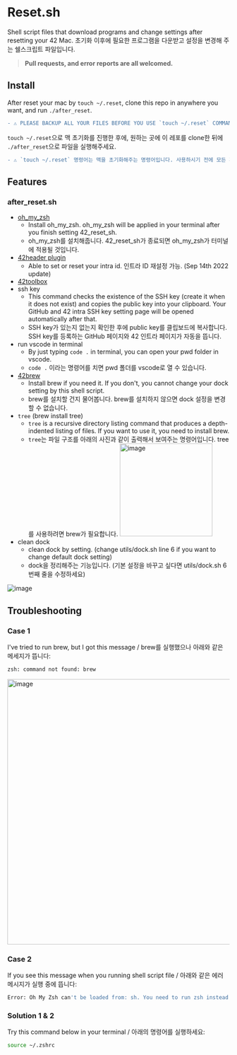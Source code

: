 # Reset.sh

Shell script files that download programs and change settings after resetting your 42 Mac.
초기화 이후에 필요한 프로그램을 다운받고 설정을 변경해 주는 쉘스크립트 파일입니다.

> ****Pull requests, and error reports are all welcomed.****

## Install

After reset your mac by `touch ~/.reset`, clone this repo in anywhere you want, and run `./after_reset`.  

```diff
- ⚠️ PLEASE BACKUP ALL YOUR FILES BEFORE YOU USE `touch ~/.reset` COMMAND ⚠️
```

`touch ~/.reset`으로 맥 초기화를 진행한 후에, 원하는 곳에 이 레포를 clone한 뒤에 `./after_reset`으로 파일을 실행해주세요.

```diff
- ⚠️ `touch ~/.reset` 명령어는 맥을 초기화해주는 명령어입니다. 사용하시기 전에 모든 파일을 백업해두고 사용하세요! ⚠️
```

## Features

### after_reset.sh

- [oh_my_zsh](https://ohmyz.sh/)
  - Install oh_my_zsh. oh_my_zsh will be applied in your terminal after you finish setting 42_reset_sh.
  - oh_my_zsh를 설치해줍니다. 42_reset_sh가 종료되면 oh_my_zsh가 터미널에 적용될 것입니다.
- [42header plugin](https://github.com/42Paris/42header)
    <!-- - After installation, it will ask your intra ID and set the header user name and mail by the input. -->
    <!-- - 플러그인 설치가 완료되면 인트라 ID를 입력받고 자동으로 헤더 이름과 메일을 설정해줍니다. -->
    - Able to set or reset your intra id. 인트라 ID 재설정 가능. (Sep 14th 2022 update)
- [42toolbox](https://github.com/alexandregv/42toolbox)
- ssh key
  - This command checks the existence of the SSH key (create it when it does not exist) and copies the public key into your clipboard. Your GitHub and 42 intra SSH key setting page will be opened automatically after that.
  - SSH key가 있는지 없는지 확인한 후에 public key를 클립보드에 복사합니다. SSH key를 등록하는 GitHub 페이지와 42 인트라 페이지가 자동을 뜹니다.
- run vscode in terminal
  - By just typing `code .` in terminal, you can open your pwd folder in vscode.
  - `code .` 이라는 명령어를 치면 pwd 폴더를 vscode로 열 수 있습니다.
- [42brew](https://github.com/Homebrew/brew)
  - Install brew if you need it. If you don't, you cannot change your dock setting by this shell script.
  - brew를 설치할 건지 물어봅니다. brew를 설치하지 않으면 dock 설정을 변경할 수 없습니다.
- `tree` (brew install tree)
  - `tree` is a recursive directory listing command that produces a depth-indented listing of files. If you want to use it, you need to install brew.
  - `tree`는 파일 구조를 아래의 사진과 같이 출력해서 보여주는 명령어입니다. tree를 사용하려면 brew가 필요합니다.
    <img width="210" alt="image" src="https://user-images.githubusercontent.com/63505022/185574583-0520dd2a-a1eb-45f6-b919-f83183be445e.png">
- clean dock
  - clean dock by setting. (change utils/dock.sh line 6 if you want to change default dock setting)
  - dock을 정리해주는 기능입니다. (기본 설정을 바꾸고 싶다면 utils/dock.sh 6번째 줄을 수정하세요)
  <!-- - `dockutil` (brew install dockutil)
    - After installation, your dock will be changed. If you want more or fewer applications to be in your dock, please add or remove the path in `after_reset.sh`. `dockutil` will be deleted after setting.
    - 설치 이후 dock이 설정된 대로 변경됩니다. 만약 더 많은 혹은 적은 어플리케이션이 dock에 있길 원한다면 `# Change the path if you want more/fewer applications to be in your dock` 부분을 찾아서 설정을 변경하세요. 모든 설정이 설정된 후 dockutil은 자동으로 삭제됩니다.   -->

![image](https://user-images.githubusercontent.com/63505022/233522444-deeea919-7f72-49f7-a0d8-244d787bb72c.png)

## Troubleshooting

### Case 1

I've tried to run brew, but I got this message / brew를 실행했으나 아래와 같은 메세지가 뜹니다:

```bash
zsh: command not found: brew
```

<img width="600" alt="image" src="https://user-images.githubusercontent.com/63505022/191436097-fcf9b24e-7e02-4623-9ed7-3c0aae6324af.png">

### Case 2

If you see this message when you running shell script file / 아래와 같은 에러 메시지가 실행 중에 뜹니다:  

```bash
Error: Oh My Zsh can't be loaded from: sh. You need to run zsh instead.
```

### Solution 1 & 2

Try this command below in your terminal / 아래의 명령어를 실행하세요:  

```bash
source ~/.zshrc
```
